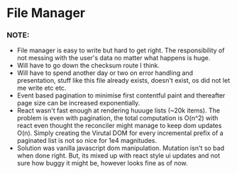 # File Manager


### NOTE:
- File manager is easy to write but hard to get right. The responsibility of not messing with the user's data no matter what happens is huge. 
- Will have to go down the checksum route I think.
- Will have to spend another day or two on error handling and presentation, stuff like this file already exists, doesn't exist, os did not let me write etc etc. 
- Event based pagination to minimise first contentful paint and thereafter page size can be increased exponentially. 
- React wasn't fast enough at rendering huuuge lists (~20k items). The problem is even with pagination, the total computation is O(n^2) with react even thought the reconciler might manage to keep dom updates O(n). Simply creating the Virutal DOM for every incremental prefix of a paginated list is not so nice for 1e4 magnitudes. 
- Solution was vanilla javascript dom manipulation. Mutation isn't so bad when done right. But, its mixed up with react style ui updates and not sure how buggy it might be, however looks fine as of now. 

